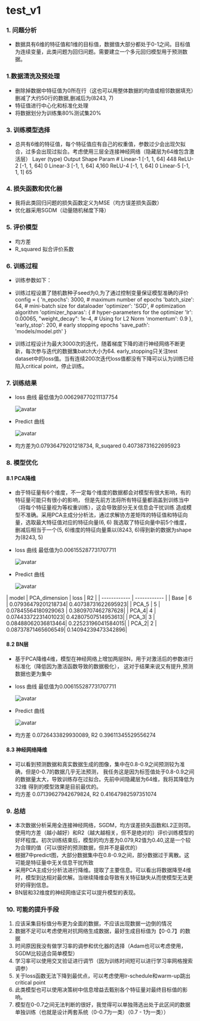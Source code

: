 # test_v1

### 1. 问题分析

- 数据具有6维的特征值和1维的目标值，数据值大部分都处于0-1之间。目标值为连续变量，此类问题为回归问题。需要建立一个多元回归模型用于预测数据。

### 1.数据清洗及预处理

- 删除掉数据中特征值为0所在行（这也可以用整体数据的均值或相邻数据填充）删减了大约50行的数据,删减后为(8243, 7)
- 特征值进行中心化和标准化处理
- 将数据划分为训练集80%测试集20%


### 3. 训练模型选择

- 总共有6维的特征值，每个特征值应有自己的权重值，参数过少会出现欠拟合，过多会出现过拟合。考虑使用三层全连接神经网络（隐藏层为64维包含激活层）
            Layer (type)               Output Shape         Param #
                Linear-1                [-1, 1, 64]             448
                  ReLU-2                [-1, 1, 64]               0
                Linear-3                [-1, 1, 64]           4,160
                  ReLU-4                [-1, 1, 64]               0
                Linear-5                 [-1, 1, 1]              65
### 4. 损失函数和优化器

- 我将此类回归问题的损失函数定义为MSE（均方误差损失函数）
- 优化器采用SGDM（动量随机梯度下降）

### 5. 评价模型

- 均方差
- R_squared 拟合评价系数

### 6. 训练过程
- 训练参数如下：
- 训练过程设置了随机数种子seed为0,为了通过控制变量保证模型准确的评价
        config = {
            'n_epochs': 3000,  # maximum number of epochs
            'batch_size': 64,  # mini-batch size for dataloader
            'optimizer': 'SGD',  # optimization algorithm
            'optimizer_hparas': {  # hyper-parameters for the optimizer
                'lr': 0.00065,
                "weight_decay": 1e-4,  # Using for L2 Norm
                'momentum': 0.9
            },
            'early_stop': 200,  # early stopping epochs
            'save_path': 'models/model.pth'
        }

- 训练过程设计为最大3000次的迭代，随着梯度下降的进行神经网络不断更新，每次参与迭代的数据集batch大小为64. early_stopping只关注test dataset中的loss值。当有连续200次迭代loss值都没有下降可以认为训练已经陷入critical point，停止训练。

### 7. 训练结果

- loss 曲线 最低值为0.006298770211137754

  ![avatar](https://github.com/weiyang-jiang/Dieteng_testv1/raw/main/models/loss_base.png)
- Predict 曲线

  ![avatar](https://github.com/weiyang-jiang/Dieteng_testv1/raw/main/models/Predict_base.png)
- 均方差为0.07936479201218734, R_suqared 0.40738731622695923


### 8. 模型优化
#### 8.1 PCA降维
- 由于特征量有6个维度，不一定每个维度的数据都会对模型有很大影响，有的特征量可能只有很小的影响，
但是先前方法将所有特征量都涵盖到训练当中（将每个特征量视为等权重训练），这会导致部分无关信息会干扰训练
造成模型不准确。采用PCA主成分分析法，通过求解协方差矩阵的特征值和特征向量，选取最大特征值对应的特征向量(6, 6)
我选取了特征向量中前5个维度，删减后相当于一个(5, 6)维度的特征向量乘以(8243, 6)得到新的数据为shape为(8243, 5)
- loss 曲线 最低值为0.006155287731707711

  ![avatar](https://github.com/weiyang-jiang/Dieteng_testv1/raw/main/models/loss_PCA.png)
  
- Predict 曲线 

  ![avatar](https://github.com/weiyang-jiang/Dieteng_testv1/raw/main/models/Predict_PCA.png)

|  model |  PCA_dimension | loss | R2 |
| ------------ | ------------ |
|  Base | 6  | 0.07936479201218734| 0.40738731622695923|
|  PCA_5 | 5  |  0.07845564180929063 | 0.3809707462787628|
| PCA_4| 4 | 0.07443372231401023| 0.42807507514953613|
| PCA_3| 3 | 0.08488062036813464| 0.22523196041584015|
| PCA_2| 2 | 0.08737871465606549| 0.14094239473342896|

#### 8.2 BN层
- 基于PCA降维4维，模型在神经网络上增加两层BN，用于对激活后的参数进行标准化（降低因为激活函数导致的数据极化）， 
这对于结果来说又有提升,预测数据也更为集中
- loss 曲线 最低值为0.006155287731707711

  ![avatar](https://github.com/weiyang-jiang/Dieteng_testv1/raw/main/models/loss_BN.png)
  
- Predict 曲线 

  ![avatar](https://github.com/weiyang-jiang/Dieteng_testv1/raw/main/models/Predict_BN.png)

- 均方差 0.0726433829930089, R2 0.39611345529556274

#### 8.3 神经网络降维
- 可以看到预测数据和真实数据生成的图像，集中在0.8-0.9之间预测较为准确，但是0-0.7的数据几乎无法预测，
我任务这是因为标签值处于0.8-0.9之间的数据量太大，导致训练存在过拟合。先前中间隐藏层为64维，我将其降低为32维
得到的模型效果是目前最优的。
- 均方差 0.07139627942679824, R2 0.41647982597351074

### 9. 总结
- 本次数据分析采用全连接神经网络，SGDM，均方误差损失函数和L2正则项。使用均方差（越小越好）和R2（越大越相关，但不是绝对的）评价训练模型的好坏程度。初次训练结束后，模型的均方差为0.079,R2值为0.40,这是一个较为合理的值（可以很好的预测数据，但并不是最优的）
- 根据7中predict图，大部分数据集中在0.8-0.9之间，部分数据过于离散。这可能是特征量中无关信息干扰所致
- 采用PCA主成分分析法进行降维。提取了主要信息。可以看出将数据降至4维时，模型到达相对最优解。当继续降维会导致有关特征缺失从而使模型无法更好的得到信息。
- BN层和32维度的神经网络证实可以提升模型的表现。

### 10. 可能的提升手段
1. 应该采集目标值分布更为全面的数据，不应该出现数据一边倒的情况
2. 数据不足可以考虑使用对抗网络生成数据，最好生成目标值为【0-0.7】的数据
3. 时间原因我没有做学习率的调参和优化器的选择（Adam也可以考虑使用，SGDM比较适合简单模型）
4. 学习率可以使用交叉验证进行调节（因为训练时间短可以进行学习率网格搜索调参）
5. 关于loss函数无法下降到最优点，可以考虑使用lr-schedule和warm-up跳出critical point
6. 此类模型也可以使用决策树中信息增益去甄别各个特征量对最终目标值的影响。
7. 模型在0-0.7之间无法判断的很好，我觉得可以单独筛选出处于此区间的数据单独训练（也就是设计两套系统（0-0.7为一类）（0.7 - 1为一类））

